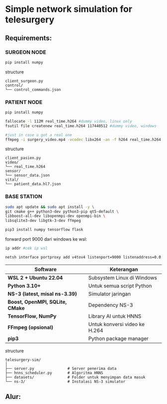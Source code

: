# Simple network simulation for telesurgery

## Requirements:

### SURGEON NODE
```sh
pip install numpy
```
structure
```
client_surgeon.py
control/
└── control_commands.json
```

### PATIENT NODE
```sh
pip install numpy

fallocate -l 112M real_time.h264 #dummy video, linux only
fsutil file createnew real_time.h264 117440512 #dummy video, windows

#just in case u got a real one
ffmpeg -i surgery_video.mp4 -vcodec libx264 -an -f h264 real_time.h264
```
structure
```
client_pasien.py
video/
└── real_time.h264
sensor/
└── sensor_data.json
vital/
└── patient_data.hl7.json
```

### BASE STATION
```sh
sudo apt update && sudo apt install -y \
git cmake g++ python3-dev python3-pip qt5-default \
libboost-all-dev libopenmpi-dev openmpi-bin \
libsqlite3-dev libgtk-3-dev ffmpeg

pip3 install numpy tensorflow flask
```
forward port 9000 dari windows ke wsl:
```sh
ip addr #cek ip wsl

netsh interface portproxy add v4tov4 listenport=9000 listenaddress=0.0.0.0 connectport=9000 connectaddress=<IP WSL>

```

| Software                          | Keterangan                    |
| --------------------------------- | ----------------------------- |
| **WSL 2 + Ubuntu 22.04**          | Subsystem Linux di Windows    |
| **Python 3.10+**                  | Untuk semua script Python     |
| **NS-3 (latest, misal ns-3.39)**  | Simulator jaringan            |
| **Boost, OpenMPI, SQLite, CMake** | Dependency NS-3               |
| **TensorFlow, NumPy**             | Library AI untuk HNNS         |
| **FFmpeg (opsional)**             | Untuk konversi video ke H.264 |
| **pip3**                          | Python package manager        |

structure
```
telesurgery-sim/
│
├── server.py               # Server penerima data
├── hnns_scheduler.py       # Algoritma HNNS
├── datasets/               # Folder untuk menyimpan data masuk
└── ns-3/                   # Instalasi NS-3 simulator
```

## Alur:

